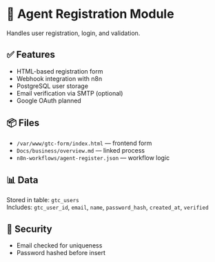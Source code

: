 # 👤 Agent Registration Module

Handles user registration, login, and validation.

## ✅ Features

- HTML-based registration form
- Webhook integration with n8n
- PostgreSQL user storage
- Email verification via SMTP (optional)
- Google OAuth planned

## 📦 Files

- `/var/www/gtc-form/index.html` — frontend form
- `Docs/business/overview.md` — linked process
- `n8n-workflows/agent-register.json` — workflow logic

## 📊 Data

Stored in table: `gtc_users`  
Includes: `gtc_user_id`, `email`, `name`, `password_hash`, `created_at`, `verified`

## 🔐 Security

- Email checked for uniqueness
- Password hashed before insert
